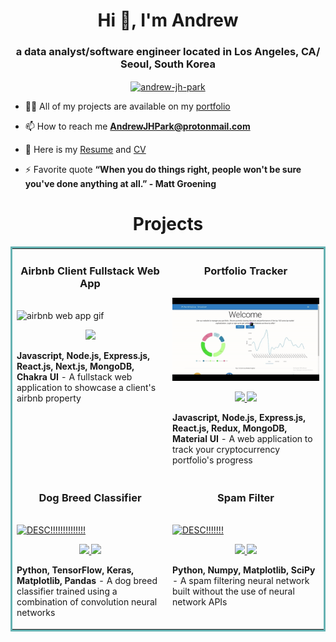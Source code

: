 <h1 align="center">Hi 👋, I'm Andrew</h1>
<h3 align="center">a data analyst/software engineer located in Los Angeles, CA/ Seoul, South Korea</h3>
<p align="center">
<a href="https://linkedin.com/in/andrew-jh-park" target="blank"><img align="center" src="https://raw.githubusercontent.com/rahuldkjain/github-profile-readme-generator/master/src/images/icons/Social/linked-in-alt.svg" alt="andrew-jh-park" height="30" width="40" /></a>
</p>

- 👨‍💻 All of my projects are available on my [portfolio](https://andrewjpark.netlify.app/)

- 📫 How to reach me **AndrewJHPark@protonmail.com**

- 📄 Here is my [Resume](https://andrewjpark.netlify.app/assets/Resume%20-%20Andrew%20Park.pdf) and [CV](https://andrewjpark.netlify.app/assets/Andrew%20Park%20CV.pdf)


- ⚡ Favorite quote **“When you do things right, people won't be sure you've done anything at all.” - Matt Groening**

<!-- <h3 align="left">Connect with me:</h3> -->

<!-- <p><img align="center" src="https://github-readme-stats.vercel.app/api/top-langs?username=parkshub&show_icons=true&locale=en&layout=compact" alt="parkshub" /></p> -->

<!-- ![Codewars](https://github.r2v.ch/codewars?user=parkshub) -->


<h1 align="center">Projects</h1>
<table bordercolor="#66b2b2">
  
  <tr>
    <td width="50%" valign="top">
      <h3 align="center">Airbnb Client Fullstack Web App</h3>
        <br />
<!--         <a target="_blank" href="PROJECT 1 LINK!!!!!!!!!!!!!!!! MIGHT NOT WANT TO LINK HERE THOUGH"> -->
            <img src="images/Airbnb Website.gif" width="100%" alt="airbnb web app gif"/>
<!--         </a> -->
        <br />
        <p align="center">
          
  
  <a href="http://peculiarnestbnb.com/" target="_blank">
    <img src="https://img.shields.io/static/v1?label=|&message=WEBSITE&color=cdf998&style=plastic&logo=wordpress&logo-color=white"/>
  </a>
      </p>
        <p><strong>Javascript, Node.js, Express.js, React.js, Next.js, MongoDB, Chakra UI </strong> - A fullstack web application to showcase a client's airbnb property</p>
    </td>
    <td width="50%" valign="top">
      <h3 align="center">Portfolio Tracker</h3>
        <br />
<!--       <a target="_blank" href="PROJECT 2 LINK!!!!!!!!!!!! MIGHT NOT WANT TO LINK HERE THOUGH"> -->
            <img src="images/Portfolio Tracker Gif.gif" width="100%"  alt="Portfolio tracking web application gif"/>
<!--         </a> -->
        <br />
        <p align="center">
          
  <a href="https://github.com/parkshub/portfolio-tracker-part-2" target="_blank">
    <img src="https://img.shields.io/static/v1?label=|&message=REPO&color=23555f&style=plastic&logo=github&logo-color=white"/>
  </a>
  <a href="https://crypto-portfolio-tracker-61f20615e34f.herokuapp.com/" target="_blank">
    <img src="https://img.shields.io/static/v1?label=|&message=WEBSITE&color=cdf998&style=plastic&logo=wordpress&logo-color=white"/>
  </a>
      </p>
        <p><strong>Javascript, Node.js, Express.js, React.js, Redux, MongoDB, Material UI</strong> - A web application to track your cryptocurrency portfolio's progress</p>
    </td>
  </tr>
  
  <tr>
    <td width="50%" valign="top">
      <h3 align="center">Dog Breed Classifier</h3>
      <br />
        <a target="_blank" href="https://neural-network-breed-classifier.netlify.app/">
          <img src="images/Breed Classifier Gif.gif" width="100%" alt="DESC!!!!!!!!!!!!!!"/>
        </a>
      <br />
        <p align="center">
  <a href="https://github.com/parkshub/python-neural-network-dog-breed-classifier" target="_blank">
    <img src="https://img.shields.io/static/v1?label=|&message=REPO&color=23555f&style=plastic&logo=github&logo-color=white"/>
  </a>
  <a href="https://neural-network-breed-classifier.netlify.app/" target="_blank">
    <img src="https://img.shields.io/static/v1?label=|&message=WEBSITE&color=cdf998&style=plastic&logo=wordpress&logo-color=white"/>
  </a>
      </p>
        <p><strong>Python, TensorFlow, Keras, Matplotlib, Pandas</strong> - A dog breed classifier trained using a combination of convolution neural networks</p>
    </td>
    <td width="50%" valign="top">
      <h3 align="center">Spam Filter</h3>
        <br />
        <a target="_blank" href="https://github.com/parkshub/python-neural-network-spam-ham-classifier/blob/main/neural_network.ipynb">
          <img src="images/Spam Gif.gif" width="100%" alt="DESC!!!!!!!"/>
        </a>
        <br />
        <p align="center">
          
  <a href="https://github.com/parkshub/python-neural-network-spam-ham-classifier" target="_blank">
    <img src="https://img.shields.io/static/v1?label=|&message=REPO&color=23555f&style=plastic&logo=github&logo-color=white"/>
  </a>
  <a href="https://github.com/parkshub/python-neural-network-spam-ham-classifier/blob/main/neural_network.ipynb" target="_blank">
    <img src="https://img.shields.io/static/v1?label=|&message=WEBSITE&color=cdf998&style=plastic&logo=wordpress&logo-color=white"/>
  </a>
      </p>
        <p><strong>Python, Numpy, Matplotlib, SciPy</strong> - A spam filtering neural network built without the use of neural network APIs</p>
    </td>
  </tr>
</table>

